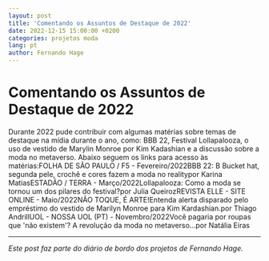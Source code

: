 ```yaml
---
layout: post
title: 'Comentando os Assuntos de Destaque de 2022'
date: 2022-12-15 15:00:00 +0200
categories: projetos moda
lang: pt
author: Fernando Hage
---
```


# Comentando os Assuntos de Destaque de 2022

Durante 2022 pude contribuir com algumas matérias sobre temas de destaque na mídia durante o ano, como: BBB 22, Festival Lollapalooza, o uso de vestido de Marylin Monroe por Kim Kadashian e a discussão sobre a moda no metaverso. Abaixo seguem os links para acesso às matérias:FOLHA DE SÃO PAULO / F5 - Fevereiro/2022BBB 22: B Bucket hat, segunda pele, crochê e cores fazem a moda no realitypor Karina MatiasESTADÃO / TERRA - Março/2022Lollapalooza: Como a moda se tornou um dos pilares do festival?por Julia QueirozREVISTA ELLE - SITE ONLINE - Maio/2022NÃO TOQUE, É ARTE!Entenda alerta disparado pelo empréstimo do vestido de Marilyn Monroe para Kim Kardashian.por Thiago AndrillUOL - NOSSA UOL (PT) - Novembro/2022Você pagaria por roupas que 'não existem'? A revolução da moda no metaverso...por Natália Eiras

---

*Este post faz parte do diário de bordo dos projetos de Fernando Hage.*